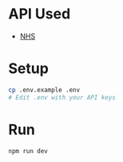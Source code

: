 # API Used
- [NHS](https://developer.api.nhs.uk/nhs-api)

# Setup
```bash
cp .env.example .env
# Edit .env with your API keys
```
# Run
```bash
npm run dev
```
